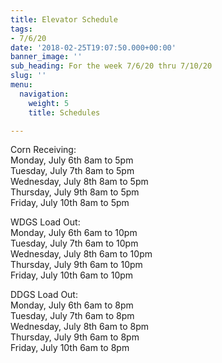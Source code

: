 ```yaml
---
title: Elevator Schedule
tags:
- 7/6/20
date: '2018-02-25T19:07:50.000+00:00'
banner_image: ''
sub_heading: For the week 7/6/20 thru 7/10/20
slug: ''
menu:
  navigation:
    weight: 5
    title: Schedules

---
```

Corn Receiving:  
Monday, July 6th        8am to 5pm  
Tuesday, July 7th        8am to 5pm  
Wednesday, July 8th   8am to 5pm  
Thursday, July 9th       8am to 5pm  
Friday, July 10th          8am to 5pm

WDGS Load Out:  
Monday, July 6th        6am to 10pm  
Tuesday, July 7th        6am to 10pm  
Wednesday, July 8th   6am to 10pm  
Thursday, July 9th       6am to 10pm  
Friday, July 10th          6am to 10pm

DDGS Load Out:  
Monday, July 6th        6am to 8pm  
Tuesday, July 7th        6am to 8pm  
Wednesday, July 8th   6am to 8pm  
Thursday, July 9th       6am to 8pm  
Friday, July 10th          6am to 8pm